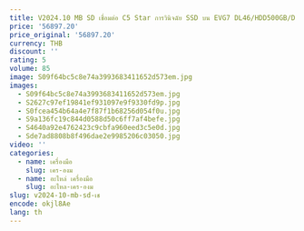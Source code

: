 ```yaml
---
title: V2024.10 MB SD เชื่อมต่อ C5 Star การวินิจฉัย SSD บน EVG7 DL46/HDD500GB/DDR4GB Diagnostic Controller แท็บเล็ต PC
price: '56897.20'
price_original: '56897.20'
currency: THB
discount: ''
rating: 5
volume: 85
image: S09f64bc5c8e74a3993683411652d573em.jpg
images:
  - S09f64bc5c8e74a3993683411652d573em.jpg
  - S2627c97ef19841ef931097e9f9330fd9p.jpg
  - S0fcea454b64a4e7f87f1b68256d054f0u.jpg
  - S9a136fc19c844d0588d50c6ff7af4befe.jpg
  - S4640a92e4762423c9cbfa960eed3c5e0d.jpg
  - Sde7ad8808b8f496dae2e9985206c03050.jpg
video: ''
categories:
  - name: เครื่องมือ
    slug: เคร-องม
  - name: อะไหล่ เครื่องมือ
    slug: อะไหล-เคร-องม
slug: v2024-10-mb-sd-เช
encode: okjl8Ae
lang: th
---
```

  